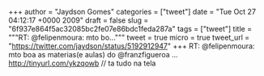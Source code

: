 
+++
author = "Jaydson Gomes"
categories = ["tweet"]
date = "Tue Oct 27 04:12:17 +0000 2009"
draft = false
slug = "6f937e864f5ac32085bc2fe07e86bdc1feda287a"
tags = ["tweet"]
title = """RT: @felipenmoura: mto bo..."""
tweet = true
micro = true
tweet_url = "https://twitter.com/jaydson/status/5192912947"
+++
RT: @felipenmoura: mto boa as materias(e aulas) do @franzfigueroa ... http://tinyurl.com/ykzqowb // ta tudo na tela
